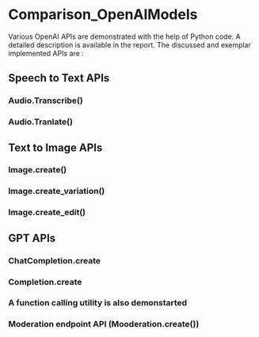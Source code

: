 # Comparison_OpenAIModels
Various OpenAI APIs are demonstrated with the help of Python code. A detailed description is available in the report. 
The discussed and exemplar implemented APIs are :
## Speech to Text APIs
### Audio.Transcribe()
### Audio.Tranlate()

## Text to Image APIs
### Image.create()
### Image.create_variation()
### Image.create_edit()

## GPT APIs
### ChatCompletion.create
### Completion.create
### A function calling utility is also demonstarted

### Moderation endpoint API (Mooderation.create())
